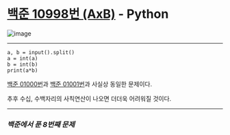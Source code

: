 # [백준 10998번 (AxB)](https://www.acmicpc.net/problem/10998) - Python


![image](https://user-images.githubusercontent.com/104616990/171577882-21478269-08cd-4d68-949b-0a24dc59943c.png)

---

    a, b = input().split()
    a = int(a)
    b = int(b)
    print(a*b)
    
[백준 01000번](https://github.com/II-eugene-II/baekjoon/blob/main/base/%EB%B0%B1%EC%A4%80%2001000%EB%B2%88.md)과 [백준 01001번](https://github.com/II-eugene-II/baekjoon/blob/main/Trivial/%EB%B0%B1%EC%A4%80%2001001%EB%B2%88.md)과 사실상 동일한 문제이다.

추후 수십, 수백자리의 사칙연산이 나오면 더더욱 어려워질 것이다.

---

### *백준에서 푼 8번째 문제*
